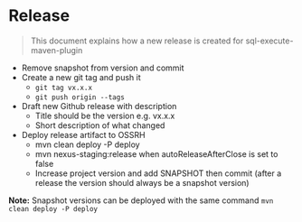 # Release

> This document explains how a new release is created for sql-execute-maven-plugin

* Remove snapshot from version and commit
* Create a new git tag and push it
  * `git tag vx.x.x`
  * `git push origin --tags`
* Draft new Github release with description
  * Title should be the version e.g. vx.x.x
  * Short description of what changed
* Deploy release artifact to OSSRH
  * mvn clean deploy -P deploy
  * mvn nexus-staging:release when autoReleaseAfterClose is set to false
  * Increase project version and add SNAPSHOT then commit (after a release the version should always be a snapshot version)

**Note:** Snapshot versions can be deployed with the same command `mvn clean deploy -P deploy`
